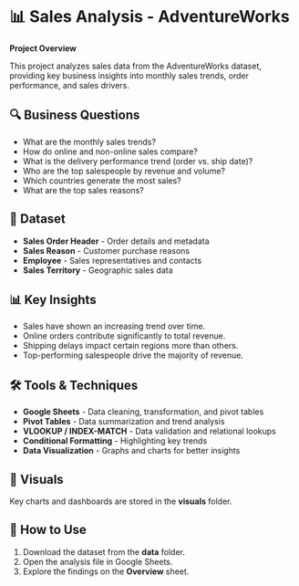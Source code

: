 <h1>📊 Sales Analysis - AdventureWorks</h1>

<p><strong>Project Overview</strong></p>
<p>
This project analyzes sales data from the AdventureWorks dataset, providing key business insights into 
monthly sales trends, order performance, and sales drivers.
</p>

<h2>🔍 Business Questions</h2>
<ul>
  <li>What are the monthly sales trends?</li>
  <li>How do online and non-online sales compare?</li>
  <li>What is the delivery performance trend (order vs. ship date)?</li>
  <li>Who are the top salespeople by revenue and volume?</li>
  <li>Which countries generate the most sales?</li>
  <li>What are the top sales reasons?</li>
</ul>

<h2>📂 Dataset</h2>
<ul>
  <li><strong>Sales Order Header</strong> - Order details and metadata</li>
  <li><strong>Sales Reason</strong> - Customer purchase reasons</li>
  <li><strong>Employee</strong> - Sales representatives and contacts</li>
  <li><strong>Sales Territory</strong> - Geographic sales data</li>
</ul>

<h2>📊 Key Insights</h2>
<ul>
  <li>Sales have shown an increasing trend over time.</li>
  <li>Online orders contribute significantly to total revenue.</li>
  <li>Shipping delays impact certain regions more than others.</li>
  <li>Top-performing salespeople drive the majority of revenue.</li>
</ul>

<h2>🛠️ Tools & Techniques</h2>
<ul>
  <li><strong>Google Sheets</strong> - Data cleaning, transformation, and pivot tables</li>
  <li><strong>Pivot Tables</strong> - Data summarization and trend analysis</li>
  <li><strong>VLOOKUP / INDEX-MATCH</strong> - Data validation and relational lookups</li>
  <li><strong>Conditional Formatting</strong> - Highlighting key trends</li>
  <li><strong>Data Visualization</strong> - Graphs and charts for better insights</li>
</ul>

<h2>📸 Visuals</h2>
<p>Key charts and dashboards are stored in the <strong>visuals</strong> folder.</p>

<h2>🚀 How to Use</h2>
<ol>
  <li>Download the dataset from the <strong>data</strong> folder.</li>
  <li>Open the analysis file in Google Sheets.</li>
  <li>Explore the findings on the <strong>Overview</strong> sheet.</li>
</ol>
